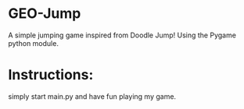 # GEO-Jump
A simple jumping game inspired from Doodle Jump! Using the Pygame python module.

# Instructions:
simply start main.py and have fun playing my game.
